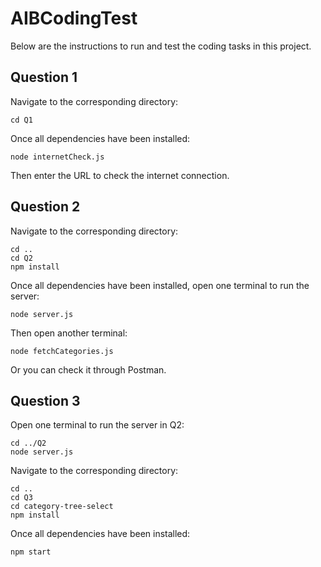# AIBCodingTest

Below are the instructions to run and test the coding tasks in this project.

## Question 1

Navigate to the corresponding directory:
```
cd Q1
```

Once all dependencies have been installed:
```
node internetCheck.js
```

Then enter the URL to check the internet connection.


## Question 2

Navigate to the corresponding directory:
```
cd ..
cd Q2
npm install
```

Once all dependencies have been installed, open one terminal to run the server:
```
node server.js
```

Then open another terminal:
```
node fetchCategories.js
```

Or you can check it through Postman.


## Question 3

Open one terminal to run the server in Q2:
```
cd ../Q2
node server.js
```

Navigate to the corresponding directory:
```
cd ..
cd Q3
cd category-tree-select
npm install
```

Once all dependencies have been installed:
```
npm start
```